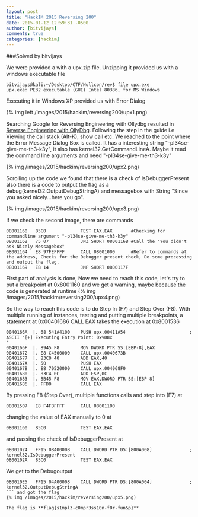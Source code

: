 ```yaml
---
layout: post
title: "HackIM 2015 Reversing 200"
date: 2015-01-12 12:59:31 -0500
author: [bitvijays]
comments: true
categories: [hackim]
---
```


###Solved by bitvijays

We were provided a with a upx.zip file. Unzipping it provided us with a windows executable file

```
bitvijays@kali:~/Desktop/CTF/Nullcon/rev$ file upx.exe 
upx.exe: PE32 executable (GUI) Intel 80386, for MS Windows
```
Executing it in Windows XP provided us with Error Dialog

{% img left /images/2015/hackim/reversing200/upx1.png)

Searching Google for Reversing Engineering with Ollydbg resulted in <a href="http://resources.infosecinstitute.com/reverse-engineering-ollydbg/">Reverse Engineering with OllyDbg</a>. Following the step in the guide i.e Viewing the call stack (Alt-K), show call etc. We reached to the point where the Error Message Dialog Box is called. It has a interesting string "-pl34se-give-me-th3-k3y", it also has kernel32.GetCommandLineA. Maybe it read the command line arguments and need "-pl34se-give-me-th3-k3y"

{% img /images/2015/hackim/reversing200/upx2.png)

Scrolling up the code we found that there is a check of IsDebuggerPresent also there is a code to output the flag as a debug(kernel32.OutputDebugStringA) and messagebox with String "Since you asked nicely...here you go".

{% img /images/2015/hackim/reversing200/upx3.png)

If we check the second image, there are commands 
```
08001160   85C0             TEST EAX,EAX       #Checking for commandline argument "-pl34se-give-me-th3-k3y"
08001162   75 07            JNZ SHORT 0800116B #Call the "You didn't ask Nicely Messagebox"
08001164   E8 97FEFFFF      CALL 08001000      #Refer to commands at the address, Checks for the Debugger present check, Do some processing and output the flag.
08001169   EB 14            JMP SHORT 0800117F
```
First part of analysis is done, Now we need to reach this code, let's try to put a breakpoint at 0x8001160 and we get a warning, maybe because the code is generated at runtime
{% img /images/2015/hackim/reversing200/upx4.png)

So the way to reach this code is to do Step In (F7) and Step Over (F8). With multiple running of instances, testing and putting multiple breakpoints, a statement at 0x00401686 CALL EAX takes the execution at 0x8001536
```
0040166A  |. 68 541A4100    PUSH upx.00411A54                        ;  ASCII "[+] Executing Entry Point: 0x%08x
"
0040166F  |. 8945 F8        MOV DWORD PTR SS:[EBP-8],EAX
00401672  |. E8 C4500000    CALL upx.0040673B
00401677  |. 83C0 40        ADD EAX,40
0040167A  |. 50             PUSH EAX
0040167B  |. E8 70520000    CALL upx.004068F0
00401680  |. 83C4 0C        ADD ESP,0C
00401683  |. 8B45 F8        MOV EAX,DWORD PTR SS:[EBP-8]
00401686  |. FFD0           CALL EAX
```

By pressing F8 (Step Over), multiple functions calls and step into (F7) at 
```
08001507   E8 F4FBFFFF      CALL 08001100
```
changing the value of EAX manually to 0 at
```
08001160   85C0             TEST EAX,EAX
```
and passing the check of IsDebuggerPresent at 
```
08001024   FF15 08A00008    CALL DWORD PTR DS:[800A008]              ; kernel32.IsDebuggerPresent
0800102A   85C0             TEST EAX,EAX
```
We get to the Debugoutput
```
080010E5   FF15 04A00008    CALL DWORD PTR DS:[800A004]              ; kernel32.OutputDebugStringA
``` and got the flag
{% img /images/2015/hackim/reversing200/upx5.png)

The flag is **flag{s1mpl3-c0mpr3ss10n-f0r-fun&p}**



